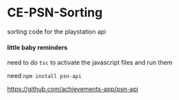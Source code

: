 # CE-PSN-Sorting
sorting code for the playstation api

#### little baby reminders
need to do `tsc` to activate the javascript files and run them

need `npm install psn-api`

https://github.com/achievements-app/psn-api

